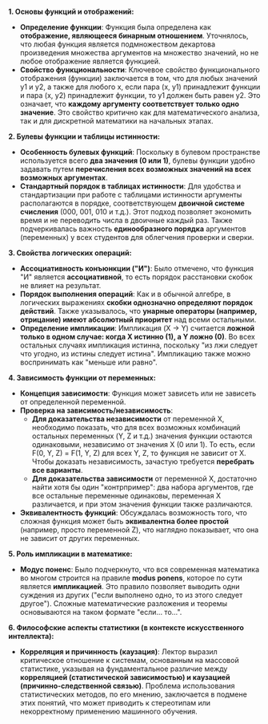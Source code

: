 
**1. Основы функций и отображений:**

- **Определение функции**: Функция была определена как **отображение, являющееся бинарным отношением**. Уточнялось, что любая функция является подмножеством декартова произведения множества аргументов на множество значений, но не любое отображение является функцией.
- **Свойство функциональности**: Ключевое свойство функционального отображения (функции) заключается в том, что для любых значений y1 и y2, а также для любого x, если пара (x, y1) принадлежит функции и пара (x, y2) принадлежит функции, то y1 должен быть равен y2. Это означает, что **каждому аргументу соответствует только одно значение**. Это свойство критично как для математического анализа, так и для дискретной математики на начальных этапах.

**2. Булевы функции и таблицы истинности:**

- **Особенность булевых функций**: Поскольку в булевом пространстве используется всего **два значения (0 или 1)**, булевы функции удобно задавать путем **перечисления всех возможных значений на всех возможных аргументах**.
- **Стандартный порядок в таблицах истинности**: Для удобства и стандартизации при работе с таблицами истинности аргументы располагаются в порядке, соответствующем **двоичной системе счисления** (000, 001, 010 и т.д.). Этот подход позволяет экономить время и не переводить числа в двоичные каждый раз. Также подчеркивалась важность **единообразного порядка** аргументов (переменных) у всех студентов для облегчения проверки и сверки.

**3. Свойства логических операций:**

- **Ассоциативность конъюнкции ("И")**: Было отмечено, что функция "И" является **ассоциативной**, то есть порядок расстановки скобок не влияет на результат.
- **Порядок выполнения операций**: Как и в обычной алгебре, в логических выражениях **скобки однозначно определяют порядок действий**. Также указывалось, что **унарные операторы (например, отрицание) имеют абсолютный приоритет** над всеми остальными.
- **Определение импликации**: Импликация (X → Y) считается **ложной только в одном случае: когда X истинно (1), а Y ложно (0)**. Во всех остальных случаях импликация истинна, поскольку "из лжи следует что угодно, из истины следует истина". Импликацию также можно воспринимать как "меньше или равно".

**4. Зависимость функции от переменных:**

- **Концепция зависимости**: Функция может зависеть или не зависеть от определенной переменной.
- **Проверка на зависимость/независимость**:
    - **Для доказательства независимости** от переменной X, необходимо показать, что для всех возможных комбинаций остальных переменных (Y, Z и т.д.) значения функции остаются одинаковыми, независимо от значения X (0 или 1). То есть, если F(0, Y, Z) = F(1, Y, Z) для всех Y, Z, то функция не зависит от X. Чтобы доказать независимость, зачастую требуется **перебрать все варианты**.
    - **Для доказательства зависимости** от переменной X, достаточно найти хотя бы один "контрпример": два набора аргументов, где все остальные переменные одинаковы, переменная X различается, и при этом значения функции также различаются.
- **Эквивалентность функций**: Обсуждалась возможность того, что сложная функция может быть **эквивалентна более простой** (например, просто переменной Z), что наглядно показывает, что она не зависит от других переменных.

**5. Роль импликации в математике:**

- **Модус поненс**: Было подчеркнуто, что вся современная математика во многом строится на правиле **modus ponens**, которое по сути является **импликацией**. Это правило позволяет выводить одни суждения из других ("если выполнено одно, то из этого следует другое"). Сложные математические разложения и теоремы основываются на таком формате "если... то...".

**6. Философские аспекты статистики (в контексте искусственного интеллекта):**

- **Корреляция и причинность (каузация)**: Лектор выразил критическое отношение к системам, основанным на массовой статистике, указывая на фундаментальное различие между **корреляцией (статистической зависимостью) и каузацией (причинно-следственной связью)**. Проблема использования статистических методов, по его мнению, заключается в подмене этих понятий, что может приводить к стереотипам или некорректному применению машинного обучения.

